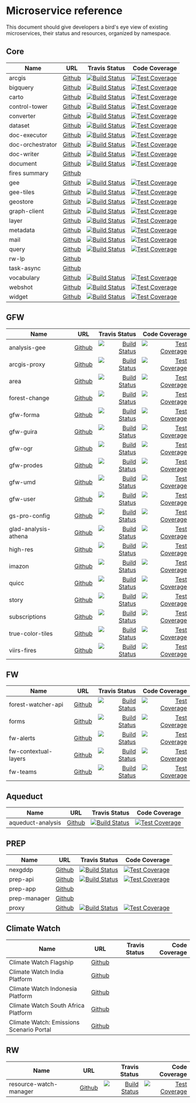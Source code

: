 # Microservice reference

This document should give developers a bird's eye view of existing microservices, their status and resources, organized by namespace.


## Core

Name             |                  URL                                             | Travis Status  | Code Coverage
---------------- | :--------------------------------------------------------------: |--------------: |--------------: |
arcgis           | [Github](https://github.com/resource-watch/adapter-arcgis)       | [![Build Status](https://travis-ci.com/resource-watch/adapter-arcgis.svg?branch=develop)](https://travis-ci.com/resource-watch/adapter-arcgis) | [![Test Coverage](https://api.codeclimate.com/v1/badges/682efc4cf55c6a795782/test_coverage)](https://codeclimate.com/github/resource-watch/adapter-arcgis/test_coverage) |
bigquery         | [Github](https://github.com/resource-watch/adapter-bigquery)     | [![Build Status](https://travis-ci.com/resource-watch/adapter-bigquery.svg?branch=develop)](https://travis-ci.com/resource-watch/adapter-bigquery) | [![Test Coverage](https://api.codeclimate.com/v1/badges/383b48f860c6578ce531/test_coverage)](https://codeclimate.com/github/resource-watch/adapter-bigquery/test_coverage) |
carto            | [Github](https://github.com/resource-watch/rw-adapter-carto)     | [![Build Status](https://travis-ci.com/resource-watch/rw-adapter-carto.svg?branch=develop)](https://travis-ci.com/resource-watch/rw-adapter-carto) | [![Test Coverage](https://api.codeclimate.com/v1/badges/0afec809bb5b7e1d37e7/test_coverage)](https://codeclimate.com/github/resource-watch/rw-adapter-carto/test_coverage) |
control-tower    | [Github](https://github.com/resource-watch/control-tower)        | [![Build Status](https://travis-ci.com/resource-watch/control-tower.svg?branch=develop)](https://travis-ci.com/resource-watch/control-tower) | [![Test Coverage](https://api.codeclimate.com/v1/badges/6998e7a532fb2d138ca3/test_coverage)](https://codeclimate.com/github/resource-watch/control-tower/test_coverage) |
converter        | [Github](https://github.com/resource-watch/converter)            | [![Build Status](https://travis-ci.com/resource-watch/converter.svg?branch=develop)](https://travis-ci.com/resource-watch/converter) | [![Test Coverage](https://api.codeclimate.com/v1/badges/b67e263c0e624c8bb50f/test_coverage)](https://codeclimate.com/github/resource-watch/converter/test_coverage) |
dataset          | [Github](https://github.com/resource-watch/dataset/)             | [![Build Status](https://travis-ci.com/resource-watch/dataset.svg?branch=develop)](https://travis-ci.com/resource-watch/dataset) | [![Test Coverage](https://api.codeclimate.com/v1/badges/6e90d8ae68d28c916a5c/test_coverage)](https://codeclimate.com/github/resource-watch/dataset/test_coverage) |
doc-executor     | [Github](https://github.com/resource-watch/doc-executor)         | [![Build Status](https://travis-ci.com/resource-watch/doc-executor.svg?branch=develop)](https://travis-ci.com/resource-watch/doc-executor) | [![Test Coverage](https://api.codeclimate.com/v1/badges/e738a794d9771d51f292/test_coverage)](https://codeclimate.com/github/resource-watch/doc-executor/test_coverage) |
doc-orchestrator | [Github](https://github.com/resource-watch/doc-orchestrator/)    | [![Build Status](https://travis-ci.com/resource-watch/doc-orchestrator.svg?branch=develop)](https://travis-ci.com/resource-watch/doc-orchestrator) | [![Test Coverage](https://api.codeclimate.com/v1/badges/9d531e64d694f0e77d86/test_coverage)](https://codeclimate.com/github/resource-watch/doc-orchestrator/test_coverage) |
doc-writer       | [Github](https://github.com/resource-watch/doc-writer/)          | [![Build Status](https://travis-ci.com/resource-watch/doc-writer.svg?branch=develop)](https://travis-ci.com/resource-watch/doc-writer) | [![Test Coverage](https://api.codeclimate.com/v1/badges/51973ae3d8b03163522d/test_coverage)](https://codeclimate.com/github/resource-watch/doc-writer/test_coverage) |
document         | [Github](https://github.com/resource-watch/document-adapter/)    | [![Build Status](https://travis-ci.com/resource-watch/document-adapter.svg?branch=develop)](https://travis-ci.com/resource-watch/document-adapter) | [![Test Coverage](https://api.codeclimate.com/v1/badges/381fe72ebbdaaeb9aff4/test_coverage)](https://codeclimate.com/github/resource-watch/document-adapter/test_coverage) |
fires summary    | [Github](https://github.com/gfw-api/fires-summary-stats/)        |  |  |
gee              | [Github](https://github.com/resource-watch/adapter-earth-engine) | [![Build Status](https://travis-ci.com/resource-watch/adapter-earth-engine.svg?branch=dev)](https://travis-ci.com/resource-watch/adapter-earth-engine) | [![Test Coverage](https://api.codeclimate.com/v1/badges/b221d818e0e99f94d0c8/test_coverage)](https://codeclimate.com/github/resource-watch/adapter-earth-engine/test_coverage) |
gee-tiles        | [Github](https://github.com/resource-watch/gee-tiles)            | [![Build Status](https://travis-ci.com/resource-watch/gee-tiles.svg?branch=dev)](https://travis-ci.com/resource-watch/gee-tiles) | [![Test Coverage](https://api.codeclimate.com/v1/badges/6c8dd3205ab1cb4a0073/test_coverage)](https://codeclimate.com/github/resource-watch/gee-tiles/test_coverage) |
geostore         | [Github](https://github.com/gfw-api/gfw-geostore-api)            | [![Build Status](https://travis-ci.com/gfw-api/gfw-geostore-api.svg?branch=develop)](https://travis-ci.com/gfw-api/gfw-geostore-api) | [![Test Coverage](https://api.codeclimate.com/v1/badges/896da4f09a0ebb049753/test_coverage)](https://codeclimate.com/github/gfw-api/gfw-geostore-api/test_coverage) |
graph-client     | [Github](https://github.com/resource-watch/graph-client/)        | [![Build Status](https://travis-ci.com/resource-watch/graph-client.svg?branch=develop)](https://travis-ci.com/resource-watch/graph-client) | [![Test Coverage](https://api.codeclimate.com/v1/badges/5fbe8f9c23d81587d091/test_coverage)](https://codeclimate.com/github/resource-watch/graph-client/test_coverage) |
layer            | [Github](https://github.com/resource-watch/layer)                | [![Build Status](https://travis-ci.com/resource-watch/layer.svg?branch=develop)](https://travis-ci.com/resource-watch/layer) | [![Test Coverage](https://api.codeclimate.com/v1/badges/31c04ea387e28ef9ada7/test_coverage)](https://codeclimate.com/github/resource-watch/layer/test_coverage) |
metadata         | [Github](https://github.com/resource-watch/rw_metadata)          | [![Build Status](https://travis-ci.com/resource-watch/rw_metadata.svg?branch=develop)](https://travis-ci.com/resource-watch/rw_metadata) | [![Test Coverage](https://api.codeclimate.com/v1/badges/93b1d3c022b33c438ce1/test_coverage)](https://codeclimate.com/github/resource-watch/rw_metadata/test_coverage) |
mail             | [Github](https://github.com/gfw-api/gfw-mail-api)                | [![Build Status](https://travis-ci.com/gfw-api/gfw-mail-api.svg?branch=develop)](https://travis-ci.com/gfw-api/gfw-mail-api) | [![Test Coverage](https://api.codeclimate.com/v1/badges/a4f13ba330b5d5573d7a/test_coverage)](https://codeclimate.com/github/gfw-api/gfw-mail-api/test_coverage) |
query            | [Github](https://github.com/resource-watch/query/)               | [![Build Status](https://travis-ci.com/resource-watch/query.svg?branch=develop)](https://travis-ci.com/resource-watch/query) | [![Test Coverage](https://api.codeclimate.com/v1/badges/3e6b21174a2e8fe2192c/test_coverage)](https://codeclimate.com/github/resource-watch/query/test_coverage) |
rw-lp            | [Github](https://github.com/resource-watch/rw-lp)                |  |  |
task-async       | [Github](https://github.com/resource-watch/task-executor)        |  |  |
vocabulary       | [Github](https://github.com/resource-watch/vocabulary-tag/)      | [![Build Status](https://travis-ci.com/resource-watch/vocabulary-tag.svg?branch=develop)](https://travis-ci.com/resource-watch/vocabulary-tag) | [![Test Coverage](https://api.codeclimate.com/v1/badges/89f70e66993b8524fd09/test_coverage)](https://codeclimate.com/github/resource-watch/vocabulary-tag/test_coverage) |
webshot          | [Github](https://github.com/resource-watch/webshot)              | [![Build Status](https://travis-ci.com/resource-watch/webshot.svg?branch=develop)](https://travis-ci.com/resource-watch/webshot) | [![Test Coverage](https://api.codeclimate.com/v1/badges/e361eed538fcc656c7cd/test_coverage)](https://codeclimate.com/github/resource-watch/webshot/test_coverage) |
widget           | [Github](https://github.com/resource-watch/widget)               | [![Build Status](https://travis-ci.com/resource-watch/widget.svg?branch=develop)](https://travis-ci.com/resource-watch/widget) | [![Test Coverage](https://api.codeclimate.com/v1/badges/a5b0be0d7e79db309b30/test_coverage)](https://codeclimate.com/github/resource-watch/widget/test_coverage) |


## GFW

Name             |                  URL                                             | Travis Status  | Code Coverage
---------------- | :--------------------------------------------------------------: |--------------: |--------------: |
analysis-gee     | [Github](https://github.com/gfw-api/gfw-analysis-gee)            | [![Build Status](https://travis-ci.com/gfw-api/gfw-analysis-gee.svg?branch=dev)](https://travis-ci.com/gfw-api/gfw-analysis-gee) | [![Test Coverage](https://api.codeclimate.com/v1/badges/2d03ef51b43e72eae7e1/test_coverage)](https://codeclimate.com/github/gfw-api/gfw-analysis-gee/test_coverage) |
arcgis-proxy     | [Github](https://github.com/gfw-api/arcgis-proxy)                | [![Build Status](https://travis-ci.com/gfw-api/arcgis-proxy.svg?branch=develop)](https://travis-ci.com/gfw-api/arcgis-proxy) | [![Test Coverage](https://api.codeclimate.com/v1/badges/cccb3b1b648ce4686ca5/test_coverage)](https://codeclimate.com/github/gfw-api/arcgis-proxy/test_coverage) |
area             | [Github](https://github.com/gfw-api/gfw-area)                    | [![Build Status](https://travis-ci.com/gfw-api/gfw-area.svg?branch=develop)](https://travis-ci.com/gfw-api/gfw-area) | [![Test Coverage](https://api.codeclimate.com/v1/badges/d4eaa98d51c79d83159b/test_coverage)](https://codeclimate.com/github/gfw-api/gfw-area/test_coverage) |
forest-change    | [Github](https://github.com/gfw-api/forest-change-analysis-elastic)        | [![Build Status](https://travis-ci.com/gfw-api/forest-change-analysis-elastic.svg?branch=develop)](https://travis-ci.com/gfw-api/forest-change-analysis-elastic) | [![Test Coverage](https://api.codeclimate.com/v1/badges/d86e27f2918b5cb53fdb/test_coverage)](https://codeclimate.com/github/gfw-api/forest-change-analysis-elastic/test_coverage) |
gfw-forma        | [Github](https://github.com/gfw-api/gfw-forma-alerts-api)        | [![Build Status](https://travis-ci.com/gfw-api/gfw-forma-alerts-api.svg?branch=develop)](https://travis-ci.com/gfw-api/gfw-forma-alerts-api) | [![Test Coverage](https://api.codeclimate.com/v1/badges/38c6573628d854533ee9/test_coverage)](https://codeclimate.com/github/gfw-api/gfw-forma-alerts-api/test_coverage) |
gfw-guira        | [Github](https://github.com/gfw-api/gfw-guira-loss-api)       | [![Build Status](https://travis-ci.com/gfw-api/gfw-guira-loss-api.svg?branch=develop)](https://travis-ci.com/gfw-api/gfw-guira-loss-api) | [![Test Coverage](https://api.codeclimate.com/v1/badges/bd10718ad3aa55db6e7a/test_coverage)](https://codeclimate.com/github/gfw-api/gfw-guira-loss-api/test_coverage) |
gfw-ogr          | [Github](https://github.com/gfw-api/gfw-ogr-api)        | [![Build Status](https://travis-ci.com/gfw-api/gfw-ogr-api.svg?branch=develop)](https://travis-ci.com/gfw-api/gfw-ogr-api) | [![Test Coverage](https://api.codeclimate.com/v1/badges/a818cbdf6e1cb49d6256/test_coverage)](https://codeclimate.com/github/gfw-api/gfw-ogr-api/test_coverage) |
gfw-prodes       | [Github](https://github.com/gfw-api/gfw-prodes-loss-api)        | [![Build Status](https://travis-ci.com/gfw-api/gfw-prodes-loss-api.svg?branch=develop)](https://travis-ci.com/gfw-api/gfw-prodes-loss-api) | [![Test Coverage](https://api.codeclimate.com/v1/badges/e683fe0cb0dc0b7cab57/test_coverage)](https://codeclimate.com/github/gfw-api/gfw-prodes-loss-api/test_coverage) |
gfw-umd          | [Github](https://github.com/gfw-api/gfw-umd-forest-api)        | [![Build Status](https://travis-ci.com/gfw-api/gfw-umd-forest-api.svg?branch=develop)](https://travis-ci.com/gfw-api/gfw-umd-forest-api) | [![Test Coverage](https://api.codeclimate.com/v1/badges/3b10b3f9b97cb5e275ac/test_coverage)](https://codeclimate.com/github/gfw-api/gfw-umd-forest-api/test_coverage) |
gfw-user         | [Github](https://github.com/gfw-api/gfw-user-api)        | [![Build Status](https://travis-ci.com/gfw-api/gfw-user-api.svg?branch=develop)](https://travis-ci.com/gfw-api/gfw-user-api) | [![Test Coverage](https://api.codeclimate.com/v1/badges/9f3238f6631f9c5e4ad7/test_coverage)](https://codeclimate.com/github/gfw-api/gfw-user-api/test_coverage) |
gs-pro-config       | [Github](https://github.com/gfw-api/gs-pro-config/)        | [![Build Status](https://travis-ci.com/gfw-api/gs-pro-config.svg?branch=develop)](https://travis-ci.com/gfw-api/gs-pro-config) | [![Test Coverage](https://api.codeclimate.com/v1/badges/4a6bd3e90a49a0a6000c/test_coverage)](https://codeclimate.com/github/gfw-api/gs-pro-config/test_coverage) |
glad-analysis-athena | [Github](https://github.com/gfw-api/glad-analysis-tiled)        | [![Build Status](https://travis-ci.com/gfw-api/glad-analysis-tiled.svg?branch=develop)](https://travis-ci.com/gfw-api/glad-analysis-tiled) | [![Test Coverage](https://api.codeclimate.com/v1/badges/55617d7d21d384ce68e6/test_coverage)](https://codeclimate.com/github/gfw-api/glad-analysis-tiled/test_coverage) |
high-res         | [Github](https://github.com/gfw-api/high-res)        | [![Build Status](https://travis-ci.com/gfw-api/high-res.svg?branch=develop)](https://travis-ci.com/gfw-api/high-res) | [![Test Coverage](https://api.codeclimate.com/v1/badges/8a00bada07dadb6aa23a/test_coverage)](https://codeclimate.com/github/gfw-api/high-res/test_coverage) |
imazon           | [Github](https://github.com/gfw-api/gfw-imazon-alerts-api)        | [![Build Status](https://travis-ci.com/gfw-api/gfw-imazon-alerts-api.svg?branch=develop)](https://travis-ci.com/gfw-api/gfw-imazon-alerts-api) | [![Test Coverage](https://api.codeclimate.com/v1/badges/7c1d35d3f2ddb21fa6a4/test_coverage)](https://codeclimate.com/github/gfw-api/gfw-imazon-alerts-api/test_coverage) |
quicc            | [Github](https://github.com/gfw-api/gfw-quicc-alerts-api)        | [![Build Status](https://travis-ci.com/gfw-api/gfw-quicc-alerts-api.svg?branch=develop)](https://travis-ci.com/gfw-api/gfw-quicc-alerts-api) | [![Test Coverage](https://api.codeclimate.com/v1/badges/ec043e87f221b1d8a547/test_coverage)](https://codeclimate.com/github/gfw-api/gfw-quicc-alerts-api/test_coverage) |
story            | [Github](https://github.com/gfw-api/gfw-story-api)        | [![Build Status](https://travis-ci.com/gfw-api/gfw-story-api.svg?branch=develop)](https://travis-ci.com/gfw-api/gfw-story-api) | [![Test Coverage](https://api.codeclimate.com/v1/badges/719013c600d29a695000/test_coverage)](https://codeclimate.com/github/gfw-api/gfw-story-api/test_coverage) |
subscriptions    | [Github](https://github.com/gfw-api/gfw-subscription-api)        | [![Build Status](https://travis-ci.com/gfw-api/gfw-subscription-api.svg?branch=develop)](https://travis-ci.com/gfw-api/gfw-subscription-api) | [![Test Coverage](https://api.codeclimate.com/v1/badges/fd35453ead111fbb221c/test_coverage)](https://codeclimate.com/github/gfw-api/gfw-subscription-api/test_coverage) |
true-color-tiles | [Github](https://github.com/gfw-api/true-color-tiles)        | [![Build Status](https://travis-ci.com/gfw-api/true-color-tiles.svg?branch=develop)](https://travis-ci.com/gfw-api/true-color-tiles) | [![Test Coverage](https://api.codeclimate.com/v1/badges/90a8a96a1b064267f42d/test_coverage)](https://codeclimate.com/github/gfw-api/true-color-tiles/test_coverage) |
viirs-fires      | [Github](https://github.com/gfw-api/gfw-viirs-fires-api)        | [![Build Status](https://travis-ci.com/gfw-api/gfw-viirs-fires-api.svg?branch=develop)](https://travis-ci.com/gfw-api/gfw-viirs-fires-api) | [![Test Coverage](https://api.codeclimate.com/v1/badges/5978e5b572f6194cbe42/test_coverage)](https://codeclimate.com/github/gfw-api/gfw-viirs-fires-api/test_coverage) |


## FW

Name                   |                  URL                                             | Travis Status  | Code Coverage
---------------------- | :--------------------------------------------------------------: |--------------: |--------------: |
forest-watcher-api     | [Github](https://github.com/gfw-api/forest-watcher)              | [![Build Status](https://travis-ci.com/gfw-api/forest-watcher.svg?branch=develop)](https://travis-ci.com/gfw-api/forest-watcher) | [![Test Coverage](https://api.codeclimate.com/v1/badges/dfce5cd3c6aa92bf95ea/test_coverage)](https://codeclimate.com/github/gfw-api/forest-watcher/test_coverage) | 
forms                  | [Github](https://github.com/gfw-api/gfw-forms-api)               | [![Build Status](https://travis-ci.com/gfw-api/gfw-forms-api.svg?branch=develop)](https://travis-ci.com/gfw-api/gfw-forms-api) | [![Test Coverage](https://api.codeclimate.com/v1/badges/fead108699d985f0b266/test_coverage)](https://codeclimate.com/github/gfw-api/gfw-forms-api/test_coverage) | 
fw-alerts              | [Github](https://github.com/gfw-api/fw-alerts)                   | [![Build Status](https://travis-ci.com/gfw-api/fw-alerts.svg?branch=develop)](https://travis-ci.com/gfw-api/fw-alerts) | [![Test Coverage](https://api.codeclimate.com/v1/badges/40d4b1e823a36f2041a4/test_coverage)](https://codeclimate.com/github/gfw-api/fw-alerts/test_coverage) | 
fw-contextual-layers   | [Github](https://github.com/gfw-api/fw-contextual-layers)        | [![Build Status](https://travis-ci.com/gfw-api/fw-contextual-layers.svg?branch=develop)](https://travis-ci.com/gfw-api/fw-contextual-layers) | [![Test Coverage](https://api.codeclimate.com/v1/badges/c1954d5df380ff14aae1/test_coverage)](https://codeclimate.com/github/gfw-api/fw-contextual-layers/test_coverage) | 
fw-teams               | [Github](https://github.com/gfw-api/fw-teams)                    | [![Build Status](https://travis-ci.com/gfw-api/fw-teams.svg?branch=develop)](https://travis-ci.com/gfw-api/fw-teams) | [![Test Coverage](https://api.codeclimate.com/v1/badges/67ef5c9f03336a7e5608/test_coverage)](https://codeclimate.com/github/gfw-api/fw-teams/test_coverage) | 
                                                                                          

## Aqueduct

Name                   |                  URL                                                        | Travis Status  | Code Coverage
---------------------- | :-------------------------------------------------------------------------: |--------------: |--------------: |
aqueduct-analysis      | [Github](https://github.com/resource-watch/aqueduct-analysis-microservice)  | [![Build Status](https://travis-ci.com/resource-watch/aqueduct-analysis-microservice.svg?branch=develop)](https://travis-ci.com/resource-watch/aqueduct-analysis-microservice) | [![Test Coverage](https://api.codeclimate.com/v1/badges/412dbad07a559dbd4105/test_coverage)](https://codeclimate.com/github/resource-watch/aqueduct-analysis-microservice/test_coverage) | 

                                                                                                                                                 
                                                                                                                                                 
## PREP                                                                                                                                          
                                                                                                                                                 
Name                   |                  URL                                                        | Travis Status  | Code Coverage            
---------------------- | :-------------------------------------------------------------------------: |--------------: |--------------: |         
nexgddp                | [Github](https://github.com/resource-watch/prep-nexgddp)                    | [![Build Status](https://travis-ci.com/resource-watch/prep-nexgddp.svg?branch=dev)](https://travis-ci.com/resource-watch/prep-nexgddp) | [![Test Coverage](https://api.codeclimate.com/v1/badges/b9bac026b8eb531a7e19/test_coverage)](https://codeclimate.com/github/resource-watch/prep-nexgddp/test_coverage) |                                     
prep-api               | [Github](https://github.com/resource-watch/prep-api)                        | [![Build Status](https://travis-ci.com/resource-watch/prep-api.svg?branch=master)](https://travis-ci.com/resource-watch/prep-api) | [![Test Coverage](https://api.codeclimate.com/v1/badges/59331ed7504c0e00db4c/test_coverage)](https://codeclimate.com/github/resource-watch/prep-api/test_coverage) |                                     
prep-app               | [Github](https://github.com/resource-watch/prep-app)                        |  |  |                                     
prep-manager           | [Github](https://github.com/resource-watch/prep-manager)                    |  |  |                                     
proxy                  | [Github](https://github.com/resource-watch/proxy)                           | [![Build Status](https://travis-ci.com/resource-watch/proxy.svg?branch=develop)](https://travis-ci.com/resource-watch/proxy) | [![Test Coverage](https://api.codeclimate.com/v1/badges/2d6843b256ec3549b0b5/test_coverage)](https://codeclimate.com/github/resource-watch/proxy/test_coverage) |                                     


                                                                                                                                                 
                                                                                                                                                 
## Climate Watch                                                                                                                                          
                                                                                                                                                 
Name                                      |                  URL                                                        | Travis Status  | Code Coverage
------------------------------------------| :-------------------------------------------------------------------------: |--------------: |--------------: |
Climate Watch Flagship                    | [Github](https://github.com/Vizzuality/climate-watch)                       |  |  |
Climate Watch India Platform              | [Github](https://github.com/ClimateWatch-Vizzuality/india-platform)         |  |  |
Climate Watch Indonesia Platform          | [Github](https://github.com/ClimateWatch-Vizzuality/indonesia-platform)     |  |  | 
Climate Watch South Africa Platform       | [Github](https://github.com/ClimateWatch-Vizzuality/south-africa-platform)  |  |  |   
Climate Watch: Emissions Scenario Portal  | [Github](https://github.com/Vizzuality/emissions-scenario-portal)           |  |  |                                     
                                                                                                                                                                                                                                                                                                  
## RW                                                                                                                                          
                                                                                                                                                 
Name                   |                  URL                                                        | Travis Status  | Code Coverage            
---------------------- | :-------------------------------------------------------------------------: |--------------: |--------------: |         
resource-watch-manager | [Github](https://github.com/resource-watch/resource-watch-manager/)         | [![Build Status](https://travis-ci.com/resource-watch/resource-watch-manager.svg?branch=develop)](https://travis-ci.com/resource-watch/resource-watch-manager) | [![Test Coverage](https://api.codeclimate.com/v1/badges/cc3b209e57a896fe6d7c/test_coverage)](https://codeclimate.com/github/resource-watch/resource-watch-manager/test_coverage) |                                     
